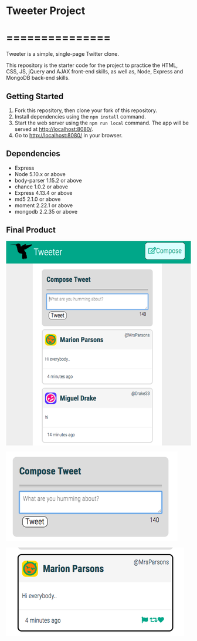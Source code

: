 # Tweeter Project
# ===============

Tweeter is a simple, single-page Twitter clone.

This repository is the starter code for the project to practice the HTML, CSS, JS, jQuery and AJAX front-end skills, as well as, Node, Express and MongoDB back-end skills.

## Getting Started

1. Fork this repository, then clone your fork of this repository.
2. Install dependencies using the `npm install` command.
3. Start the web server using the `npm run local` command. The app will be served at <http://localhost:8080/>.
4. Go to <http://localhost:8080/> in your browser.

## Dependencies

- Express
- Node 5.10.x or above
- body-parser 1.15.2 or above
- chance 1.0.2 or above
- Express 4.13.4 or above
- md5 2.1.0 or above
- moment 2.22.1 or above
- mongodb 2.2.35 or above

## Final Product

!["Screenshot of Tweets boxes Page"](https://github.com/Dahlia75/tweeter/blob/master/docs/tweets-boxes.png?raw=true)

!["Screenshot of Compose box"](https://github.com/Dahlia75/tweeter/blob/master/docs/Compose-box.png?raw=true)

!["Screenshot of tweet box with hover"](https://github.com/Dahlia75/tweeter/blob/master/docs/hover-tweet-box.png?raw=true)
